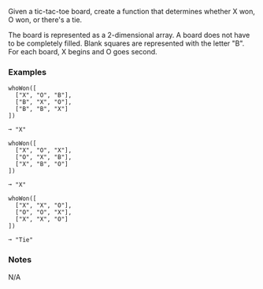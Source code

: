 Given a tic-tac-toe board, create a function that determines whether X won, O won, or there's a tie.

The board is represented as a 2-dimensional array. A board does not have to be completely filled. Blank squares are represented with the letter "B". For each board, X begins and O goes second.


### Examples ###
    whoWon([
      ["X", "O", "B"],
      ["B", "X", "O"],
      ["B", "B", "X"]
    ])

    ➞ "X"

    whoWon([
      ["X", "O", "X"],
      ["O", "X", "B"],
      ["X", "B", "O"]
    ])

    ➞ "X"

    whoWon([
      ["X", "X", "O"],
      ["O", "O", "X"],
      ["X", "X", "O"]
    ])

    ➞ "Tie"


### Notes ###
N/A